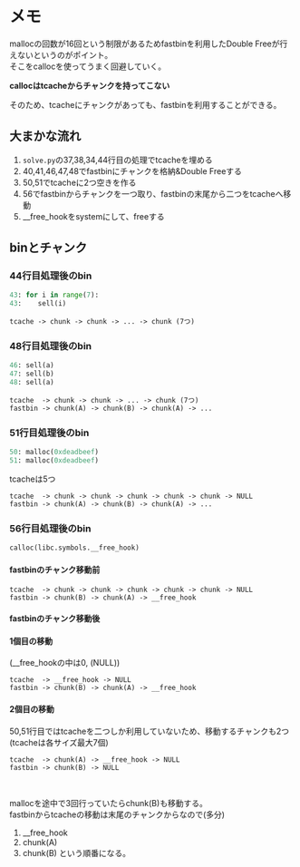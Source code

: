 # メモ
mallocの回数が16回という制限があるためfastbinを利用したDouble Freeが行えないというのがポイント。  
そこをcallocを使ってうまく回避していく。  

<b>callocはtcacheからチャンクを持ってこない</b>  

そのため、tcacheにチャンクがあっても、fastbinを利用することができる。    

## 大まかな流れ
1. `solve.py`の37,38,34,44行目の処理でtcacheを埋める
2. 40,41,46,47,48でfastbinにチャンクを格納&Double Freeする
3. 50,51でtcacheに2つ空きを作る
4. 56でfastbinからチャンクを一つ取り、fastbinの末尾から二つをtcacheへ移動
5. __free_hookをsystemにして、freeする


## binとチャンク
### 44行目処理後のbin
```python
43: for i in range(7):
43:    sell(i)
```
```
tcache -> chunk -> chunk -> ... -> chunk (7つ)
```

### 48行目処理後のbin
```python
46: sell(a)
47: sell(b)
48: sell(a)
```
```
tcache  -> chunk -> chunk -> ... -> chunk (7つ)
fastbin -> chunk(A) -> chunk(B) -> chunk(A) -> ...
```

### 51行目処理後のbin
```python
50: malloc(0xdeadbeef)
51: malloc(0xdeadbeef)
```
tcacheは5つ
```
tcache  -> chunk -> chunk -> chunk -> chunk -> chunk -> NULL 
fastbin -> chunk(A) -> chunk(B) -> chunk(A) -> ...
```

### 56行目処理後のbin
```python
calloc(libc.symbols.__free_hook)
```
#### fastbinのチャンク移動前
```
tcache  -> chunk -> chunk -> chunk -> chunk -> chunk -> NULL 
fastbin -> chunk(B) -> chunk(A) -> __free_hook
```
#### fastbinのチャンク移動後
#### 1個目の移動
(__free_hookの中は0, (NULL))  
```
tcache  -> __free_hook -> NULL
fastbin -> chunk(B) -> chunk(A) -> __free_hook
```
#### 2個目の移動
50,51行目ではtcacheを二つしか利用していないため、移動するチャンクも2つ(tcacheは各サイズ最大7個)  
```
tcache  -> chunk(A) -> __free_hook -> NULL
fastbin -> chunk(B) -> NULL
```

<br>

mallocを途中で3回行っていたらchunk(B)も移動する。  
fastbinからtcacheの移動は末尾のチャンクからなので(多分)  
1. __free_hook
2. chunk(A)
2. chunk(B)
という順番になる。  
